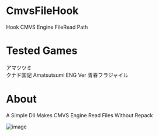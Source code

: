 # CmvsFileHook
Hook CMVS Engine FileRead Path

# Tested Games
アマツツミ  
クナド国記
Amatsutsumi ENG Ver
青春フラジャイル

# About
A Simple Dll Makes CMVS Engine Read Files Without Repack  

![image](https://github.com/Dir-A/CmvsFileHook/blob/main/test.png)
